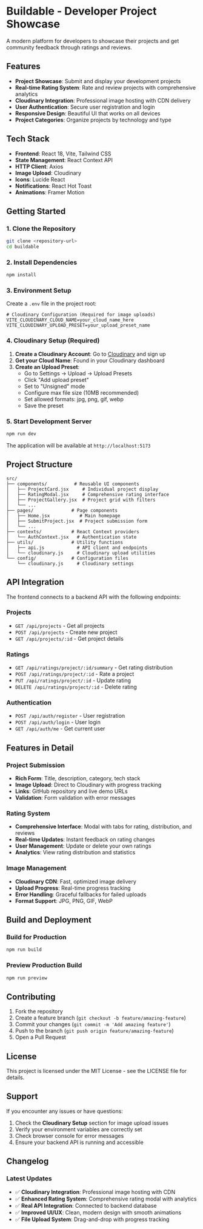# Buildable - Developer Project Showcase

A modern platform for developers to showcase their projects and get community feedback through ratings and reviews.

## Features

- **Project Showcase**: Submit and display your development projects
- **Real-time Rating System**: Rate and review projects with comprehensive analytics
- **Cloudinary Integration**: Professional image hosting with CDN delivery
- **User Authentication**: Secure user registration and login
- **Responsive Design**: Beautiful UI that works on all devices
- **Project Categories**: Organize projects by technology and type

## Tech Stack

- **Frontend**: React 18, Vite, Tailwind CSS
- **State Management**: React Context API
- **HTTP Client**: Axios
- **Image Upload**: Cloudinary
- **Icons**: Lucide React
- **Notifications**: React Hot Toast
- **Animations**: Framer Motion

## Getting Started

### 1. Clone the Repository

```bash
git clone <repository-url>
cd buildable
```

### 2. Install Dependencies

```bash
npm install
```

### 3. Environment Setup

Create a `.env` file in the project root:

```env
# Cloudinary Configuration (Required for image uploads)
VITE_CLOUDINARY_CLOUD_NAME=your_cloud_name_here
VITE_CLOUDINARY_UPLOAD_PRESET=your_upload_preset_name
```

### 4. Cloudinary Setup (Required)

1. **Create a Cloudinary Account**: Go to [Cloudinary](https://cloudinary.com) and sign up
2. **Get your Cloud Name**: Found in your Cloudinary dashboard
3. **Create an Upload Preset**:
   - Go to Settings → Upload → Upload Presets
   - Click "Add upload preset"
   - Set to "Unsigned" mode
   - Configure max file size (10MB recommended)
   - Set allowed formats: jpg, png, gif, webp
   - Save the preset

### 5. Start Development Server

```bash
npm run dev
```

The application will be available at `http://localhost:5173`

## Project Structure

```
src/
├── components/          # Reusable UI components
│   ├── ProjectCard.jsx     # Individual project display
│   ├── RatingModal.jsx     # Comprehensive rating interface
│   ├── ProjectGallery.jsx  # Project grid with filters
│   └── ...
├── pages/              # Page components
│   ├── Home.jsx           # Main homepage
│   ├── SubmitProject.jsx  # Project submission form
│   └── ...
├── contexts/           # React Context providers
│   └── AuthContext.jsx   # Authentication state
├── utils/              # Utility functions
│   ├── api.js            # API client and endpoints
│   └── cloudinary.js     # Cloudinary upload utilities
└── config/             # Configuration files
    └── cloudinary.js     # Cloudinary settings
```

## API Integration

The frontend connects to a backend API with the following endpoints:

### Projects
- `GET /api/projects` - Get all projects
- `POST /api/projects` - Create new project
- `GET /api/projects/:id` - Get project details

### Ratings
- `GET /api/ratings/project/:id/summary` - Get rating distribution
- `POST /api/ratings/project/:id` - Rate a project
- `PUT /api/ratings/project/:id` - Update rating
- `DELETE /api/ratings/project/:id` - Delete rating

### Authentication
- `POST /api/auth/register` - User registration
- `POST /api/auth/login` - User login
- `GET /api/auth/me` - Get current user

## Features in Detail

### Project Submission
- **Rich Form**: Title, description, category, tech stack
- **Image Upload**: Direct to Cloudinary with progress tracking
- **Links**: GitHub repository and live demo URLs
- **Validation**: Form validation with error messages

### Rating System
- **Comprehensive Interface**: Modal with tabs for rating, distribution, and reviews
- **Real-time Updates**: Instant feedback on rating changes
- **User Management**: Update or delete your own ratings
- **Analytics**: View rating distribution and statistics

### Image Management
- **Cloudinary CDN**: Fast, optimized image delivery
- **Upload Progress**: Real-time progress tracking
- **Error Handling**: Graceful fallbacks for failed uploads
- **Format Support**: JPG, PNG, GIF, WebP

## Build and Deployment

### Build for Production

```bash
npm run build
```

### Preview Production Build

```bash
npm run preview
```

## Contributing

1. Fork the repository
2. Create a feature branch (`git checkout -b feature/amazing-feature`)
3. Commit your changes (`git commit -m 'Add amazing feature'`)
4. Push to the branch (`git push origin feature/amazing-feature`)
5. Open a Pull Request

## License

This project is licensed under the MIT License - see the LICENSE file for details.

## Support

If you encounter any issues or have questions:

1. Check the **Cloudinary Setup** section for image upload issues
2. Verify your environment variables are correctly set
3. Check browser console for error messages
4. Ensure your backend API is running and accessible

## Changelog

### Latest Updates
- ✅ **Cloudinary Integration**: Professional image hosting with CDN
- ✅ **Enhanced Rating System**: Comprehensive rating modal with analytics
- ✅ **Real API Integration**: Connected to backend database
- ✅ **Improved UI/UX**: Clean, modern design with smooth animations
- ✅ **File Upload System**: Drag-and-drop with progress tracking
